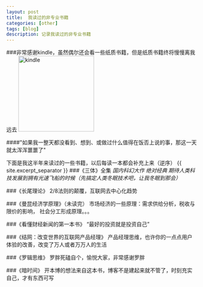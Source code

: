 ```yaml
---
layout: post
title:  我读过的非专业书籍
categories: [other]
tags: [blog]
description: 记录我读过的非专业书籍
---
```


###非常感谢kindle，虽然偶尔还会看一些纸质书籍，但是纸质书籍终将慢慢离我远去
<img src="{{ site.baseurl }}/img/kindle3.jpg" alt="kindle" height="200" width="200">

####"如果我一整天都没看到、想到、或做过什么值得在饭否上说的事，那这一天就太浑浑噩噩了"   

下面是我这半年来读过的一些书籍，以后每读一本都会补充上来（逆序）
{{ site.excerpt_separator }}
###《三体》全集
*国内科幻大作 绝对经典 期待人类科技发展到拥有光速飞船的时候（先搞定人类冬眠技术吧，让我冬眠到那会）*

###《长尾理论》
2/8法则的颠覆，互联网去中心化趋势

###《曼昆经济学原理》（未读完） 
市场经济的一些原理：需求供给分析，税收与限价的影响， 社会分工形成原理。。。

###《看懂财经新闻的第一本书》
“最好的投资就是投资自己”

###《结网：改变世界的互联网产品经理》
产品经理思维，也许你的一点点用户体验的改善，改变了万人或者万万人的生活

###《罗辑思维》
罗胖死磕自个，愉悦大家，非常感谢罗胖

###《暗时间》
开本博的想法来自这本书，博客不是建起来就不管了，时刻充实自己，才有东西可写